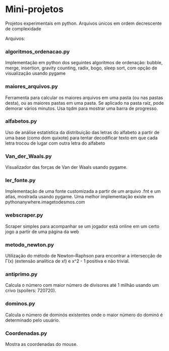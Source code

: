 # Mini-projetos
Projetos experimentais em python. Arquivos únicos em ordem decrescente de complexidade

Arquivos:

### algoritmos_ordenacao.py
Implementação em python dos seguintes algoritmos de ordenação: bubble, merge, insertion, gravity counting, radix, bogo, sleep sort, com opção de visualização usando pygame

### maiores_arquivos.py
Ferramenta para calcular os maiores arquivos em uma pasta (ou nas pastas desta), ou as maiores pastas em uma pasta. Se aplicado na pasta raíz, pode demorar vários minutos. Usa tqdm para mostrar uma barra de progresso.

### alfabetos.py
Uso de análise estatística da distribuição das letras do alfabeto a partir de uma base (como dom quixote) para tentar decodificar texto em que cada letra trocou de lugar com outra letra do alfabeto

### Van_der_Waals.py
Visualizador das forças de Van der Waals usando pygame.

### ler_fonte.py
Implementação de uma fonte customizada a partir de um arquivo .fnt e um atlas, mostrada usando pygame. Uma melhor implementação existe em pythonanywhere.imagetodesmos.com

### webscraper.py
Scraper simples para acompanhar se um jogador está online em um certo jogo a partir de uma página da web

### metodo_newton.py
Utilização do método de Newton–Raphson para encontrar a intersecção de Γ(x) (extensão analítica de x!) e x^2 - 1 positiva e não trivial.

### antiprimo.py
Calcula o número com maior número de divisores até 1 milhão usando um crivo (spoilers: 720720).

### dominos.py
Calcula o número de dominós existentes onde o maior número do dominó é determinado pelo usuário.

### Coordenadas.py
Mostra as coordenadas do mouse.
